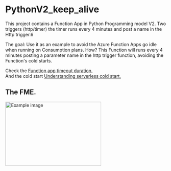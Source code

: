 # PythonV2_keep_alive
This project contains a Function App in Python Programming model V2. Two triggers (http/timer) the timer runs every 4 minutes and post a name in the Http trigger.6

The goal: Use it as an example to avoid the Azure Function Apps go idle when running on Consumption plans.
How? This Function will runs every 4 minutes posting a parameter name in the http trigger function, avoiding the Function's cold starts. 


Check the <a href="//learn.microsoft.com/en-us/azure/azure-functions/functions-scale#timeout." target="_blank">Function app timeout duration.</a>
<br>
And the cold start <a href="https://azure.microsoft.com/en-us/blog/understanding-serverless-cold-start/" target="_blank">Understanding serverless cold start.</a>
<br>
<H2>The FME.</H2>
<img src="https://th.bing.com/th/id/OIP.iwXZDdgjbFmMfiydP6f13AHaEK?rs=1&pid=ImgDetMain" alt="Example image" width="300" height="200">
